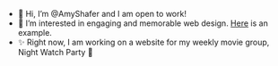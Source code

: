 - 👋 Hi, I’m @AmyShafer and I am open to work!
- 👀 I’m interested in engaging and memorable web design. <a href=https://amyshafer.github.io/Amy-U-Shafer-Portfolio target="_blank_">Here</a> is an example.
- ✨ Right now, I am working on a website for my weekly movie group, Night Watch Party 🍿

<!---
AmyShafer/AmyShafer is a ✨ special ✨ repository because its `README.md` (this file) appears on your GitHub profile.
You can click the Preview link to take a look at your changes.
--->
